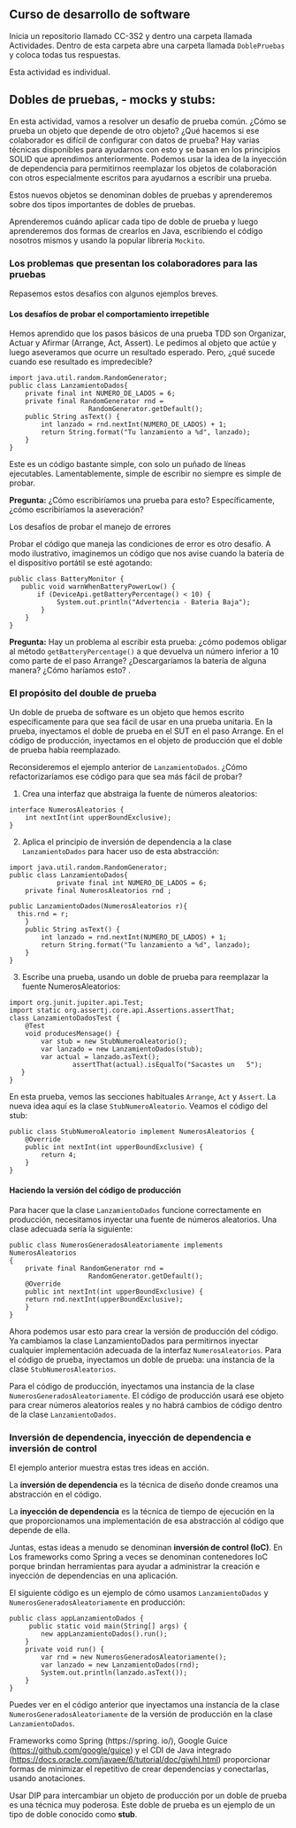 ## Curso de desarrollo de software

Inicia un repositorio llamado CC-3S2 y dentro una carpeta llamada Actividades. Dentro de esta carpeta abre una carpeta llamada `DoblePruebas` y coloca todas tus respuestas.

Esta actividad es individual.

## Dobles de pruebas, - mocks y stubs: 

En esta actividad, vamos a resolver un desafío de prueba común. ¿Cómo se prueba un objeto que depende de otro objeto? ¿Qué hacemos si ese colaborador es difícil de configurar con datos de prueba? 
Hay varias técnicas disponibles para ayudarnos con esto y se basan en los principios SOLID que aprendimos anteriormente. 
Podemos usar la idea de la inyección de dependencia para permitirnos reemplazar los objetos de colaboración con otros especialmente escritos para ayudarnos a escribir una prueba.

Estos nuevos objetos se denominan dobles de pruebas y aprenderemos sobre dos tipos importantes de dobles de pruebas. 

Aprenderemos cuándo aplicar cada tipo de doble de prueba y luego aprenderemos dos formas de crearlos en Java, escribiendo el código nosotros mismos y usando la popular librería `Mockito`. 

### Los problemas que presentan los colaboradores para las pruebas 

Repasemos estos desafíos con algunos ejemplos breves. 

#### Los desafíos de probar el comportamiento irrepetible 

Hemos aprendido que los pasos básicos de una prueba TDD son Organizar, Actuar y Afirmar (Arrange, Act, Assert). Le pedimos al objeto que actúe y luego aseveramos que ocurre un resultado esperado. 
Pero, ¿qué sucede cuando ese resultado es impredecible? 

``` 
import java.util.random.RandomGenerator;
public class LanzamientoDados{
    private final int NUMERO_DE_LADOS = 6;
	private final RandomGenerator rnd =
                   	RandomGenerator.getDefault();
	public String asText() {
    	int lanzado = rnd.nextInt(NUMERO_DE_LADOS) + 1;
    	return String.format("Tu lanzamiento a %d", lanzado);
	}
}
``` 

Este es un código bastante simple, con solo un puñado de líneas ejecutables. Lamentablemente, simple de escribir no siempre es simple de probar. 

**Pregunta:** ¿Cómo escribiríamos una prueba para esto? Específicamente, ¿cómo escribiríamos la aseveración? 
 

Los desafíos de probar el manejo de errores

Probar el código que maneja las condiciones de error es otro desafío. A modo ilustrativo, imaginemos un código que nos avise cuando la batería de el dispositivo portátil se esté agotando:

```
public class BatteryMonitor {
   public void warnWhenBatteryPowerLow() {
       if (DeviceApi.getBatteryPercentage() < 10) {
        	System.out.println("Advertencia - Bateria Baja");
    	}
	}
}

```
**Pregunta:** Hay un problema al escribir esta prueba: ¿cómo podemos obligar al método `getBatteryPercentage()` a que devuelva un número inferior a 10 como parte de el paso Arrange? ¿Descargaríamos la batería de alguna manera? ¿Cómo haríamos esto? .

### El propósito del double de prueba 

Un doble de prueba de software es un objeto que hemos escrito específicamente para que sea fácil de usar en una prueba unitaria. 
En la prueba, inyectamos el doble de prueba en el SUT en el paso Arrange. En el código de producción, inyectamos en el objeto de producción que el doble de prueba había reemplazado. 

Reconsideremos el  ejemplo anterior de `LanzamientoDados`. ¿Cómo refactorizaríamos ese código para que sea más fácil de probar? 

1. Crea una interfaz que abstraiga la fuente de números aleatorios: 

```
interface NumerosAleatorios {
	int nextInt(int upperBoundExclusive);
}
```

2. Aplica el principio de inversión de dependencia a la clase `LanzamientoDados` para hacer uso de esta abstracción: 

```
import java.util.random.RandomGenerator;
public class LanzamientoDados{
            private final int NUMERO_DE_LADOS = 6;
	private final NumerosAleatorios rnd ;
             
public LanzamientoDados(NumerosAleatorios r){
  this.rnd = r; 
	}
	public String asText() {
    	int lanzado = rnd.nextInt(NUMERO_DE_LADOS) + 1;
    	return String.format("Tu lanzamiento a %d", lanzado);
	}
}
```

3. Escribe una prueba, usando un doble de prueba para reemplazar la fuente NumerosAleatorios: 

```
import org.junit.jupiter.api.Test;
import static org.assertj.core.api.Assertions.assertThat;
class LanzamientoDadosTest {
	@Test
	void producesMensage() {
    	var stub = new StubNumeroAleatorio();
    	var lanzado = new LanzamientoDados(stub);
    	var actual = lanzado.asText();
    			assertThat(actual).isEqualTo("Sacastes un	5");
   }
}
```   

En esta prueba, vemos las secciones habituales `Arrange`, `Act` y `Assert`. La nueva idea aquí es la clase `StubNumeroAleatorio`. Veamos el código del stub: 

```
public class StubNumeroAleatorio implement NumerosAleatorios {
	@Override
	public int nextInt(int upperBoundExclusive) {
    	return 4; 
	}
}
``` 


#### Haciendo la versión del código de producción

Para hacer que la clase `LanzamientoDados` funcione correctamente en producción, necesitamos inyectar una fuente de números aleatorios. Una clase adecuada sería la siguiente: 

```
public class NumerosGeneradosAleatoriamente implements NumerosAleatorios
{
    private final RandomGenerator rnd =
                   	RandomGenerator.getDefault();
	@Override
	public int nextInt(int upperBoundExclusive) {
    return rnd.nextInt(upperBoundExclusive);
	}
}

```

Ahora podemos usar esto para crear la versión de producción del código. Ya cambiamos la clase LanzamientoDados para permitirnos inyectar cualquier implementación adecuada de la interfaz `NumerosAleatorios`. Para el código de prueba, inyectamos un doble de prueba: una instancia de la clase `StubNumerosAleatorios`. 

Para el código de producción, inyectamos una instancia de la clase `NumerosGeneradosAleatoriamente`. El código de producción usará ese objeto para crear números aleatorios reales y no habrá cambios de código dentro de la clase `LanzamientoDados`. 


### Inversión de dependencia, inyección de dependencia e inversión de control 

El ejemplo anterior muestra estas tres ideas en acción. 

La **inversión de dependencia** es la técnica de diseño donde creamos una abstracción en el código. 

La **inyección de dependencia** es la técnica de tiempo de ejecución en la que proporcionamos una implementación de esa abstracción al código que depende de ella. 

Juntas, estas ideas a menudo se denominan **inversión de control (IoC)**. En Los frameworks  como Spring a veces se denominan contenedores IoC porque brindan herramientas para ayudar a administrar la creación e inyección de dependencias en una aplicación. 

El siguiente código es un ejemplo de cómo usamos `LanzamientoDados` y `NumerosGeneradosAleatoriamente` en producción:

```
public class appLanzamientoDados {
     public static void main(String[] args) {
        new appLanzamientoDados().run();
	}
	private void run() {
    	var rnd = new NumerosGeneradosAleatoriamente();
    	var lanzado = new LanzamientoDados(rnd);
    	System.out.println(lanzado.asText());
	}
}
``` 


Puedes ver en el código anterior que inyectamos una instancia de la clase `NumerosGeneradosAleatoriamente` de la versión de producción en la clase `LanzamientoDados`. 

Frameworks como Spring (https://spring. io/), Google Guice (https://github.com/google/guice) y el CDI de Java integrado (https://docs.oracle.com/javaee/6/tutorial/doc/giwhl.html) proporcionar formas de minimizar el repetitivo de crear dependencias y conectarlas, usando anotaciones. 

Usar DIP para intercambiar un objeto de producción por un doble de prueba es una técnica muy poderosa. Este doble de prueba es un ejemplo de un tipo de doble conocido como **stub**. 



